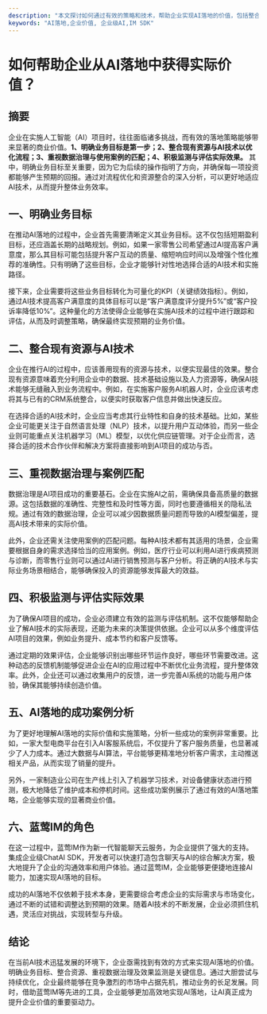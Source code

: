 ```yaml
---
description: "本文探讨如何通过有效的策略和技术，帮助企业实现AI落地的价值，包括整合AI解决方案、优化流程和提升业务效率等方面。"
keywords: "AI落地,企业价值, 企业级AI,IM SDK"
---
```

# 如何帮助企业从AI落地中获得实际价值？

## 摘要
企业在实施人工智能（AI）项目时，往往面临诸多挑战，而有效的落地策略能够带来显著的商业价值。**1、明确业务目标是第一步；2、整合现有资源与AI技术以优化流程；3、重视数据治理与使用案例的匹配；4、积极监测与评估实际效果。** 其中，明确业务目标至关重要，因为它为后续的操作指明了方向，并确保每一项投资都能够产生预期的回报。通过对流程优化和资源整合的深入分析，可以更好地适应AI技术，从而提升整体业务效率。

## 一、明确业务目标

在推动AI落地的过程中，企业首先需要清晰定义其业务目标。这不仅包括短期盈利目标，还应涵盖长期的战略规划。例如，如果一家零售公司希望通过AI提高客户满意度，那么其目标可能包括提升客户互动的质量、缩短响应时间以及增强个性化推荐的准确性。只有明确了这些目标，企业才能够针对性地选择合适的AI技术和实施路径。

接下来，企业需要将这些业务目标转化为可量化的KPI（关键绩效指标）。例如，通过AI技术提高客户满意度的具体目标可以是“客户满意度评分提升5%”或“客户投诉率降低10%”。这种量化的方法使得企业能够在实施AI技术的过程中进行跟踪和评估，从而及时调整策略，确保最终实现预期的业务价值。

## 二、整合现有资源与AI技术

企业在推行AI的过程中，应该善用现有的资源与技术，以便实现最佳的效果。整合现有资源意味着充分利用企业中的数据、技术基础设施以及人力资源等，确保AI技术能够无缝融入到业务流程中。例如，在实施客户服务AI机器人时，企业应该考虑将其与已有的CRM系统整合，以便实时获取客户信息并做出快速反应。

在选择合适的AI技术时，企业应当考虑其行业特性和自身的技术基础。比如，某些企业可能更关注于自然语言处理（NLP）技术，以提升用户互动体验，而另一些企业则可能重点关注机器学习（ML）模型，以优化供应链管理。对于企业而言，选择合适的技术合作伙伴和解决方案将直接影响到AI项目的成功与否。

## 三、重视数据治理与案例匹配

数据治理是AI项目成功的重要基石。企业在实施AI之前，需确保具备高质量的数据源。这包括数据的准确性、完整性和及时性等方面，同时也要遵循相关的隐私法规。通过有效的数据治理，企业可以减少因数据质量问题而导致的AI模型偏差，提高AI技术带来的实际价值。

此外，企业还需关注使用案例的匹配问题。每种AI技术都有其适用的场景，企业需要根据自身的需求选择恰当的应用案例。例如，医疗行业可以利用AI进行疾病预测与诊断，而零售行业则可以通过AI进行销售预测与客户分析。将正确的AI技术与实际业务场景相结合，能够确保投入的资源能够发挥最大的效益。

## 四、积极监测与评估实际效果

为了确保AI项目的成功，企业必须建立有效的监测与评估机制。这不仅能够帮助企业了解AI技术的实际表现，还能为未来的决策提供依据。企业可以从多个维度评估AI项目的效果，例如业务提升、成本节约和客户反馈等。

通过定期的效果评估，企业能够识别出哪些环节运作良好，哪些环节需要改进。这种动态的反馈机制能够促进企业在AI的应用过程中不断优化业务流程，提升整体效率。此外，企业还可以通过收集用户的反馈，进一步完善AI系统的功能与用户体验，确保其能够持续创造价值。

## 五、AI落地的成功案例分析

为了更好地理解AI落地的实际价值和实施策略，分析一些成功的案例非常重要。比如，一家大型电商平台在引入AI客服系统后，不仅提升了客户服务质量，也显著减少了人力成本。通过大数据与AI算法，平台能够更精准地分析客户需求，主动推送相关产品，从而实现了销量的提升。

另外，一家制造业公司在生产线上引入了机器学习技术，对设备健康状态进行预测，极大地降低了维护成本和停机时间。这些成功案例展示了通过有效的AI落地策略，企业能够实现的显著商业价值。

## 六、蓝莺IM的角色

在这一过程中，蓝莺IM作为新一代智能聊天云服务，为企业提供了强大的支持。集成企业级ChatAI SDK，开发者可以快速打造包含聊天与AI的综合解决方案，极大地提升了企业的沟通效率和用户体验。通过蓝莺IM，企业能够更便捷地连接AI能力，加速实现AI落地的目标。

‍成功的AI落地不仅依赖于技术本身，更需要综合考虑企业的实际需求与市场变化，通过不断的试错和调整达到预期的效果。随着AI技术的不断发展，企业必须抓住机遇，灵活应对挑战，实现转型与升级。

## 结论

在当前AI技术迅猛发展的环境下，企业亟需找到有效的方式来实现AI落地的价值。明确业务目标、整合资源、重视数据治理及效果监测是关键信息。通过大胆尝试与持续优化，企业最终能够在竞争激烈的市场中占据先机，推动业务的长足发展。同时，借助蓝莺IM等先进的工具，企业能够更加高效地实现AI落地，让AI真正成为提升企业价值的重要驱动力。
